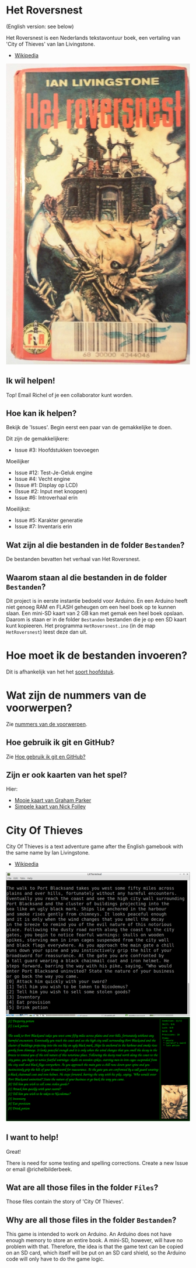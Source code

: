# Het Roversnest

(English version: see below)

Het Roversnest is een Nederlands tekstavontuur boek, een vertaling van 'City of Thieves' van Ian Livingstone.

 * [Wikipedia](https://nl.wikipedia.org/wiki/Het_Roversnest)

![Voorkant van Het Roversnest](BoekVoorkant.jpg)

## Ik wil helpen!

Top! Email Richel of je een collaborator kunt worden.

## Hoe kan ik helpen?

Bekijk de 'Issues'. Begin eerst een paar van de gemakkelijke te doen. 

Dit zijn de gemakkelijkere:
 * Issue #3: Hoofdstukken toevoegen

Moeilijker
 * Issue #12: Test-Je-Geluk engine
 * Issue #4: Vecht engine
 * (Issue #1: Display op LCD)
 * (Issue #2: Input met knoppen)
 * Issue #6: Introverhaal erin

Moeilijkst:
 * Issue #5: Karakter generatie
 * Issue #7: Inventaris erin

## Wat zijn al die bestanden in de folder `Bestanden`?

De bestanden bevatten het verhaal van Het Roversnest.

## Waarom staan al die bestanden in de folder `Bestanden`?

Dit project is in eerste instantie bedoeld voor Arduino. 
En een Arduino heeft niet genoeg RAM en FLASH geheugen om een heel boek op te kunnen slaan. 
Een mini-SD kaart van 2 GB kan met gemak een heel boek opslaan. 
Daarom is staan er in de folder `Bestanden` bestanden die je op een SD kaart kunt kopieeren. 
Het programma `HetRoversnest.ino` (in de map `HetRoversnest`) leest deze dan uit.

# Hoe moet ik de bestanden invoeren?

Dit is afhankelijk van het het [soort hoofdstuk](Hoofdstuksoorten.md).

# Wat zijn de nummers van de voorwerpen?

Zie [nummers van de voorwerpen](Voorwerpnummers.md).

## Hoe gebruik ik git en GitHub?

Zie [Hoe gebruik ik git en GitHub?](HoeGebruikIkGitEnGitHub.md)


## Zijn er ook kaarten van het spel?

Hier:

 * [Mooie kaart van Graham Parker](KaartZwartzand.pdf)
 * [Simpele kaart van Nick Folley](Kaart.jpg)




# City Of Thieves

City Of Thieves is a text adventure game after the English gamebook with the same name by Ian Livingstone. 

 * [Wikipedia](https://en.wikipedia.org/wiki/City_of_Thieves_%28gamebook%29)

![Console version]( GameCityOfThievesConsole.png)
![Desktop version]( GameCityOfThievesDesktop.png)

## I want to help!

Great!

There is need for some testing and spelling corrections. Create a new Issue or email @richelbilderbeek.

## Wat are all those files in the folder `Files`?

Those files contain the story of 'City Of Thieves'.

## Why are all those files in the folder `Bestanden`?

This game is intended to work on Arduino. An Arduino does not have enough memory to store an entire book. A mini-SD, however, will have no problem with that. Therefore, the idea is that the game text can be copied on an SD card, which itself will be put on an SD card shield, so the Arduino code will only have to do the game logic.

